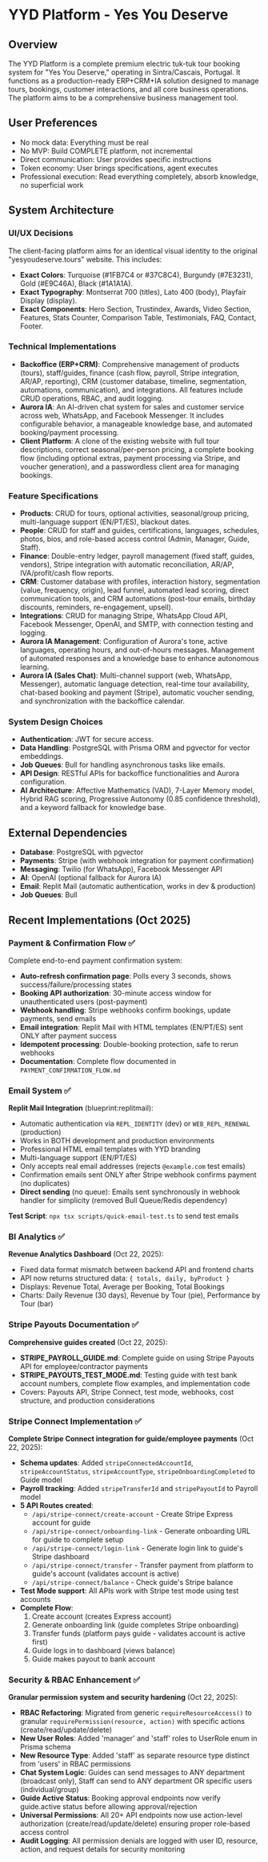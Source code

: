 # YYD Platform - Yes You Deserve

## Overview
The YYD Platform is a complete premium electric tuk-tuk tour booking system for "Yes You Deserve," operating in Sintra/Cascais, Portugal. It functions as a production-ready ERP+CRM+IA solution designed to manage tours, bookings, customer interactions, and all core business operations. The platform aims to be a comprehensive business management tool.

## User Preferences
- No mock data: Everything must be real
- No MVP: Build COMPLETE platform, not incremental
- Direct communication: User provides specific instructions
- Token economy: User brings specifications, agent executes
- Professional execution: Read everything completely, absorb knowledge, no superficial work

## System Architecture

### UI/UX Decisions
The client-facing platform aims for an identical visual identity to the original "yesyoudeserve.tours" website. This includes:
- **Exact Colors**: Turquoise (#1FB7C4 or #37C8C4), Burgundy (#7E3231), Gold (#E9C46A), Black (#1A1A1A).
- **Exact Typography**: Montserrat 700 (titles), Lato 400 (body), Playfair Display (display).
- **Exact Components**: Hero Section, Trustindex, Awards, Video Section, Features, Stats Counter, Comparison Table, Testimonials, FAQ, Contact, Footer.

### Technical Implementations
- **Backoffice (ERP+CRM)**: Comprehensive management of products (tours), staff/guides, finance (cash flow, payroll, Stripe integration, AR/AP, reporting), CRM (customer database, timeline, segmentation, automations, communication), and integrations. All features include CRUD operations, RBAC, and audit logging.
- **Aurora IA**: An AI-driven chat system for sales and customer service across web, WhatsApp, and Facebook Messenger. It includes configurable behavior, a manageable knowledge base, and automated booking/payment processing.
- **Client Platform**: A clone of the existing website with full tour descriptions, correct seasonal/per-person pricing, a complete booking flow (including optional extras, payment processing via Stripe, and voucher generation), and a passwordless client area for managing bookings.

### Feature Specifications
- **Products**: CRUD for tours, optional activities, seasonal/group pricing, multi-language support (EN/PT/ES), blackout dates.
- **People**: CRUD for staff and guides, certifications, languages, schedules, photos, bios, and role-based access control (Admin, Manager, Guide, Staff).
- **Finance**: Double-entry ledger, payroll management (fixed staff, guides, vendors), Stripe integration with automatic reconciliation, AR/AP, IVA/profit/cash flow reports.
- **CRM**: Customer database with profiles, interaction history, segmentation (value, frequency, origin), lead funnel, automated lead scoring, direct communication tools, and CRM automations (post-tour emails, birthday discounts, reminders, re-engagement, upsell).
- **Integrations**: CRUD for managing Stripe, WhatsApp Cloud API, Facebook Messenger, OpenAI, and SMTP, with connection testing and logging.
- **Aurora IA Management**: Configuration of Aurora's tone, active languages, operating hours, and out-of-hours messages. Management of automated responses and a knowledge base to enhance autonomous learning.
- **Aurora IA (Sales Chat)**: Multi-channel support (web, WhatsApp, Messenger), automatic language detection, real-time tour availability, chat-based booking and payment (Stripe), automatic voucher sending, and synchronization with the backoffice calendar.

### System Design Choices
- **Authentication**: JWT for secure access.
- **Data Handling**: PostgreSQL with Prisma ORM and pgvector for vector embeddings.
- **Job Queues**: Bull for handling asynchronous tasks like emails.
- **API Design**: RESTful APIs for backoffice functionalities and Aurora configuration.
- **AI Architecture**: Affective Mathematics (VAD), 7-Layer Memory model, Hybrid RAG scoring, Progressive Autonomy (0.85 confidence threshold), and a keyword fallback for knowledge base.

## External Dependencies
- **Database**: PostgreSQL with pgvector
- **Payments**: Stripe (with webhook integration for payment confirmation)
- **Messaging**: Twilio (for WhatsApp), Facebook Messenger API
- **AI**: OpenAI (optional fallback for Aurora IA)
- **Email**: Replit Mail (automatic authentication, works in dev & production)
- **Job Queues**: Bull

## Recent Implementations (Oct 2025)

### Payment & Confirmation Flow ✅
Complete end-to-end payment confirmation system:
- **Auto-refresh confirmation page**: Polls every 3 seconds, shows success/failure/processing states
- **Booking API authorization**: 30-minute access window for unauthenticated users (post-payment)
- **Webhook handling**: Stripe webhooks confirm bookings, update payments, send emails
- **Email integration**: Replit Mail with HTML templates (EN/PT/ES) sent ONLY after payment success
- **Idempotent processing**: Double-booking protection, safe to rerun webhooks
- **Documentation**: Complete flow documented in `PAYMENT_CONFIRMATION_FLOW.md`

### Email System ✅
**Replit Mail Integration** (blueprint:replitmail):
- Automatic authentication via `REPL_IDENTITY` (dev) or `WEB_REPL_RENEWAL` (production)
- Works in BOTH development and production environments
- Professional HTML email templates with YYD branding
- Multi-language support (EN/PT/ES)
- Only accepts real email addresses (rejects `@example.com` test emails)
- Confirmation emails sent ONLY after Stripe webhook confirms payment (no duplicates)
- **Direct sending** (no queue): Emails sent synchronously in webhook handler for simplicity (removed Bull Queue/Redis dependency)

**Test Script**: `npx tsx scripts/quick-email-test.ts` to send test emails

### BI Analytics ✅
**Revenue Analytics Dashboard** (Oct 22, 2025):
- Fixed data format mismatch between backend API and frontend charts
- API now returns structured data: `{ totals, daily, byProduct }`
- Displays: Revenue Total, Average per Booking, Total Bookings
- Charts: Daily Revenue (30 days), Revenue by Tour (pie), Performance by Tour (bar)

### Stripe Payouts Documentation ✅
**Comprehensive guides created** (Oct 22, 2025):
- **STRIPE_PAYROLL_GUIDE.md**: Complete guide on using Stripe Payouts API for employee/contractor payments
- **STRIPE_PAYOUTS_TEST_MODE.md**: Testing guide with test bank account numbers, complete flow examples, and implementation code
- Covers: Payouts API, Stripe Connect, test mode, webhooks, cost structure, and production considerations

### Stripe Connect Implementation ✅
**Complete Stripe Connect integration for guide/employee payments** (Oct 22, 2025):
- **Schema updates**: Added `stripeConnectedAccountId`, `stripeAccountStatus`, `stripeAccountType`, `stripeOnboardingCompleted` to Guide model
- **Payroll tracking**: Added `stripeTransferId` and `stripePayoutId` to Payroll model
- **5 API Routes created**:
  - `/api/stripe-connect/create-account` - Create Stripe Express account for guide
  - `/api/stripe-connect/onboarding-link` - Generate onboarding URL for guide to complete setup
  - `/api/stripe-connect/login-link` - Generate login link to guide's Stripe dashboard
  - `/api/stripe-connect/transfer` - Transfer payment from platform to guide's account (validates account is active)
  - `/api/stripe-connect/balance` - Check guide's Stripe balance
- **Test Mode support**: All APIs work with Stripe test mode using test accounts
- **Complete Flow**: 
  1. Create account (creates Express account)
  2. Generate onboarding link (guide completes Stripe onboarding)
  3. Transfer funds (platform pays guide - validates account is active first)
  4. Guide logs in to dashboard (views balance)
  5. Guide makes payout to bank account

### Security & RBAC Enhancement ✅
**Granular permission system and security hardening** (Oct 22, 2025):
- **RBAC Refactoring**: Migrated from generic `requireResourceAccess()` to granular `requirePermission(resource, action)` with specific actions (create/read/update/delete)
- **New User Roles**: Added 'manager' and 'staff' roles to UserRole enum in Prisma schema
- **New Resource Type**: Added 'staff' as separate resource type distinct from 'users' in RBAC permissions
- **Chat System Logic**: Guides can send messages to ANY department (broadcast only), Staff can send to ANY department OR specific users (individual/group)
- **Guide Active Status**: Booking approval endpoints now verify guide.active status before allowing approval/rejection
- **Universal Permissions**: All 20+ API endpoints now use action-level authorization (create/read/update/delete) ensuring proper role-based access control
- **Audit Logging**: All permission denials are logged with user ID, resource, action, and request details for security monitoring